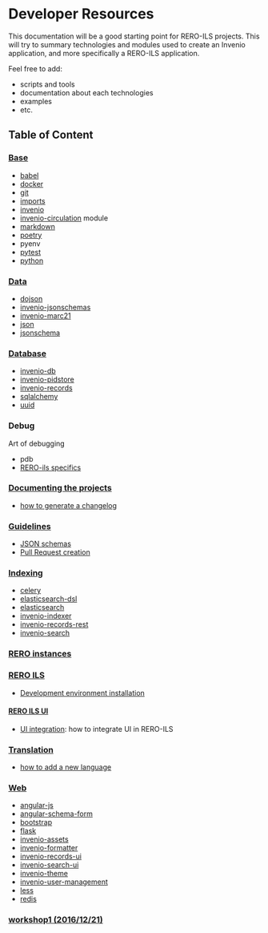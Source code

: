 # Developer Resources

This documentation will be a good starting point for RERO-ILS projects. This will try to summary technologies and modules used to create an Invenio application, and more specifically a RERO-ILS application.

Feel free to add:

  * scripts and tools
  * documentation about each technologies
  * examples
  * etc.

## Table of Content

### [Base](./base/README.md)

- [babel](base/babel.md)
- [docker](base/docker.md)
- [git](base/git.md)
- [imports](base/imports.md)
- [invenio](base/invenio.md)
- [invenio-circulation](base/invenio-circulation.md) module
- [markdown](base/markdown.md)
- [poetry](base/poetry.md)
- pyenv
- [pytest](base/pytest.md)
- [python](base/python.md)

### [Data](data/README.md)

- [dojson](data/dojson.md)
- [invenio-jsonschemas](data/invenio-jsonschemas.md)
- [invenio-marc21](data/invenio-marc21.md)
- [json](data/json.md)
- [jsonschema](data/jsonschema.md)

### [Database](database/README.md)

- [invenio-db](database/invenio-db.md)
- [invenio-pidstore](database/invenio-pidstore.md)
- [invenio-records](database/invenio-records.md)
- [sqlalchemy](database/sqlalchemy.md)
- [uuid](database/uuid.md)

### Debug

Art of debugging

- pdb
- [RERO-ils specifics](debug/rero-ils-specifics.md)


### [Documenting the projects](documenting/README.md)

- [how to generate a changelog](documenting/generate-changelog.md)

### [Guidelines](./guidelines/README.md)

- [JSON schemas](guidelines/json-schemas.md)
- [Pull Request creation](guidelines/pull-rquests.md)

### [Indexing](indexing/README.md)

- [celery](indexing/celery.md)
- [elasticsearch-dsl](indexing/elasticsearch-dsl.md)
- [elasticsearch](indexing/elasticsearch.md)
- [invenio-indexer](indexing/invenio-indexer.md)
- [invenio-records-rest](indexing/invenio-records-rest.md)
- [invenio-search](indexing/invenio-search.md)

### [RERO instances](rero-instances/README.md)

### [RERO ILS](rero-instances/README.md#rero-ils)

- [Development environment installation](rero-instances/rero-ils/dev_installation.md)

#### [RERO ILS UI](rero-instances/README.md#rero-ils-ui)

- [UI integration](rero-instances/rero-ils-ui/ui-integration.md):
  how to integrate UI in RERO-ILS

### [Translation](translation/README.md)

- [how to add a new language](translation/add-language.md)

### [Web](web/README.md)

- [angular-js](web/angular-js.md)
- [angular-schema-form](web/angular-schema-form.md)
- [bootstrap](web/bootstrap.md)
- [flask](web/flask.md)
- [invenio-assets](web/invenio-assets.md)
- [invenio-formatter](web/invenio-formatter.md)
- [invenio-records-ui](web/invenio-records-ui.md)
- [invenio-search-ui](web/invenio-search-ui.md)
- [invenio-theme](web/invenio-theme.md)
- [invenio-user-management](web/invenio-user.md)
- [less](web/less.md)
- [redis](web/redis.md)

### [workshop1 (2016/12/21)](workshop/workshop1.md#workshop-1)
